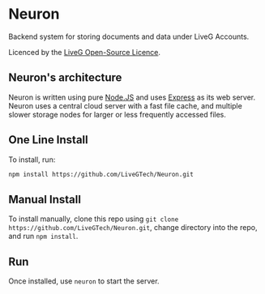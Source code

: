 # Neuron
Backend system for storing documents and data under LiveG Accounts.

Licenced by the [LiveG Open-Source Licence](LICENCE.md).

## Neuron's architecture
Neuron is written using pure [Node.JS](https://nodejs.org) and uses [Express](http://expressjs.com) as its web server. Neuron uses a central cloud server with a fast file cache, and multiple slower storage nodes for larger or less frequently accessed files.

## One Line Install
To install, run:
```bash
npm install https://github.com/LiveGTech/Neuron.git
```

## Manual Install
To install manually, clone this repo using `git clone https://github.com/LiveGTech/Neuron.git`, change directory into the repo, and run `npm install`.

## Run
Once installed, use `neuron` to start the server.
